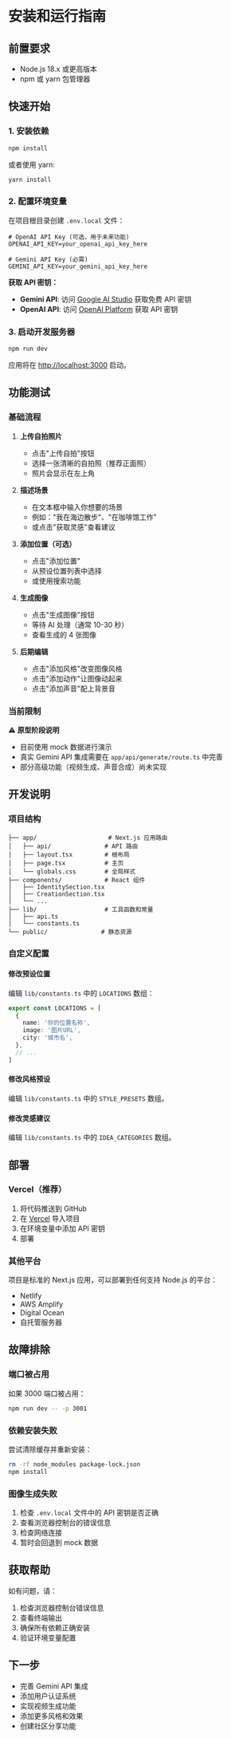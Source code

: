 # 安装和运行指南

## 前置要求

- Node.js 18.x 或更高版本
- npm 或 yarn 包管理器

## 快速开始

### 1. 安装依赖

```bash
npm install
```

或者使用 yarn:

```bash
yarn install
```

### 2. 配置环境变量

在项目根目录创建 `.env.local` 文件：

```env
# OpenAI API Key (可选，用于未来功能)
OPENAI_API_KEY=your_openai_api_key_here

# Gemini API Key (必需)
GEMINI_API_KEY=your_gemini_api_key_here
```

**获取 API 密钥：**

- **Gemini API**: 访问 [Google AI Studio](https://makersuite.google.com/app/apikey) 获取免费 API 密钥
- **OpenAI API**: 访问 [OpenAI Platform](https://platform.openai.com/api-keys) 获取 API 密钥

### 3. 启动开发服务器

```bash
npm run dev
```

应用将在 [http://localhost:3000](http://localhost:3000) 启动。

## 功能测试

### 基础流程

1. **上传自拍照片**
   - 点击"上传自拍"按钮
   - 选择一张清晰的自拍照（推荐正面照）
   - 照片会显示在左上角

2. **描述场景**
   - 在文本框中输入你想要的场景
   - 例如："我在海边散步"、"在咖啡馆工作"
   - 或点击"获取灵感"查看建议

3. **添加位置（可选）**
   - 点击"添加位置"
   - 从预设位置列表中选择
   - 或使用搜索功能

4. **生成图像**
   - 点击"生成图像"按钮
   - 等待 AI 处理（通常 10-30 秒）
   - 查看生成的 4 张图像

5. **后期编辑**
   - 点击"添加风格"改变图像风格
   - 点击"添加动作"让图像动起来
   - 点击"添加声音"配上背景音

### 当前限制

⚠️ **原型阶段说明**

- 目前使用 mock 数据进行演示
- 真实 Gemini API 集成需要在 `app/api/generate/route.ts` 中完善
- 部分高级功能（视频生成、声音合成）尚未实现

## 开发说明

### 项目结构

```
├── app/                    # Next.js 应用路由
│   ├── api/               # API 路由
│   ├── layout.tsx         # 根布局
│   ├── page.tsx           # 主页
│   └── globals.css        # 全局样式
├── components/            # React 组件
│   ├── IdentitySection.tsx
│   ├── CreationSection.tsx
│   └── ...
├── lib/                   # 工具函数和常量
│   ├── api.ts
│   └── constants.ts
└── public/               # 静态资源
```

### 自定义配置

#### 修改预设位置

编辑 `lib/constants.ts` 中的 `LOCATIONS` 数组：

```typescript
export const LOCATIONS = [
  {
    name: '你的位置名称',
    image: '图片URL',
    city: '城市名',
  },
  // ...
]
```

#### 修改风格预设

编辑 `lib/constants.ts` 中的 `STYLE_PRESETS` 数组。

#### 修改灵感建议

编辑 `lib/constants.ts` 中的 `IDEA_CATEGORIES` 数组。

## 部署

### Vercel（推荐）

1. 将代码推送到 GitHub
2. 在 [Vercel](https://vercel.com) 导入项目
3. 在环境变量中添加 API 密钥
4. 部署

### 其他平台

项目是标准的 Next.js 应用，可以部署到任何支持 Node.js 的平台：

- Netlify
- AWS Amplify
- Digital Ocean
- 自托管服务器

## 故障排除

### 端口被占用

如果 3000 端口被占用：

```bash
npm run dev -- -p 3001
```

### 依赖安装失败

尝试清除缓存并重新安装：

```bash
rm -rf node_modules package-lock.json
npm install
```

### 图像生成失败

1. 检查 `.env.local` 文件中的 API 密钥是否正确
2. 查看浏览器控制台的错误信息
3. 检查网络连接
4. 暂时会回退到 mock 数据

## 获取帮助

如有问题，请：

1. 检查浏览器控制台错误信息
2. 查看终端输出
3. 确保所有依赖正确安装
4. 验证环境变量配置

## 下一步

- 完善 Gemini API 集成
- 添加用户认证系统
- 实现视频生成功能
- 添加更多风格和效果
- 创建社区分享功能

